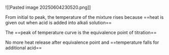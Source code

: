 ![[Pasted image 20250604230520.png]]

From initial to peak, the temperature of the mixture rises because ==heat is given out when acid is added into alkali solution==

The ==peak of temperature curve is the equivalence point of titration==

No more heat release after equivalence point and ==temperature falls for additional acid==

